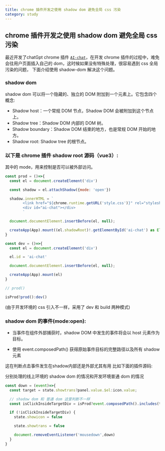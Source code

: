 ```yaml
---
title: chrome 插件开发之使用 shadow dom 避免全局 css 污染
category: study  
---  
```


## chrome 插件开发之使用 shadow dom 避免全局 css 污染

最近开发了chatGpt chrome 插件 [`AI-chat`](https://github.com/facexl/AI-chat)，在开发 chrome 插件的过程中，难免会往用户页面插入自己的 dom，这时候如果没有特殊处理，很容易遇到 css 全局污染的问题，
下面介绍使用 shadow-dom 解决这个问题。

### shadow dom  

shadow dom 可以将一个隐藏的、独立的 DOM 附加到一个元素上。它包含四个概念:

- Shadow host：一个常规 DOM 节点，Shadow DOM 会被附加到这个节点上。
- Shadow tree：Shadow DOM 内部的 DOM 树。
- Shadow boundary：Shadow DOM 结束的地方，也是常规 DOM 开始的地方。
- Shadow root: Shadow tree 的根节点。

### 以下是 chrome 插件 shadow root 源码（vue3）:

其中的 mode，用来控制是否可以被外部访问。  

```javascript
const prod = ()=>{
  const el = document.createElement('div')

  const shadow = el.attachShadow({mode: 'open'})

  shadow.innerHTML = `
        <link href="${chrome.runtime.getURL('style.css')}" rel="stylesheet">
        <div id="ai-chat"></div>
        `

  document.documentElement.insertBefore(el, null);

  createApp(App).mount((el.shadowRoot)!.getElementById('ai-chat') as Element)
}

const dev = ()=>{
  const el = document.createElement('div')

  el.id = 'ai-chat'

  document.documentElement.insertBefore(el, null);

  createApp(App).mount(el)
}

// prod()

isProd?prod():dev()

```

(由于开发环境的 css 引入不一样，采用了 dev 和 build 两种模式)

### shadow dom 的事件(mode:open):  

- 当事件在组件外部捕获时，shadow DOM 中发生的事件将会以 host 元素作为目标。

- 使用 event.composedPath() 获得原始事件目标的完整路径以及所有 shadow 元素  

这在判断点击事件发生在shadow内部还是外部尤其有用  比如下面的插件源码:

分别处理的线上环境的 shadow dom 的情况和开发环境普通 dom 的情况

```javascript
const down = (event)=>{
  const target = state.showtrans?panel.value.$el:icon.value;

  // shadow dom 和 普通 dom 这里判断不一样
  const isClickInsideTargetDiv = isProd?event.composedPath().includes(target):target?.contains(event.target);

  if (!isClickInsideTargetDiv) {
    state.showicon = false

    state.showtrans = false

    document.removeEventListener('mousedown',down)
  }
}
```
